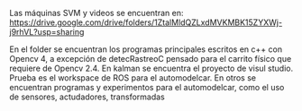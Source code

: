 Las máquinas SVM y videos se encuentran en:
https://drive.google.com/drive/folders/1ZtalMldQZLxdMVKMBK15ZYXWj-j9rhVL?usp=sharing

En el folder se encuentran los programas principales escritos en c++ con Opencv 4, a excepción de detecRastreoC pensado para el carrito físico que requiere de Opencv 2.4. En kalman se encuentra el proyecto de visul studio. Prueba es el workspace de ROS para el automodelcar. En otros se encuentran programas y experimentos para el automodelcar, como el uso de sensores, actudadores, transformadas

